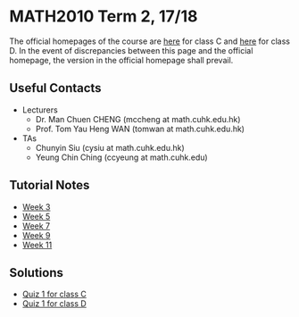 # MATH2010 Term 2, 17/18

The official homepages of the course are [here](https://www.math.cuhk.edu.hk/course/1718/math2010c) for class C and [here](https://www.math.cuhk.edu.hk/course/1718/math2010d) for class D. In the event of discrepancies between this page and the official homepage, the version in the official homepage shall prevail.

## Useful Contacts

* Lecturers
  + Dr. Man Chuen CHENG (mccheng at math.cuhk.edu.hk)
  + Prof. Tom Yau Heng WAN (tomwan at math.cuhk.edu.hk)
* TAs
  + Chunyin Siu (cysiu at math.cuhk.edu.hk)
  + Yeung Chin Ching (ccyeung at math.cuhk.edu)

## Tutorial Notes

* [Week 3](/teaching/1801_2010/1801_2010_tut03.pdf)
* [Week 5](/teaching/1801_2010/1801_2010_tut05.pdf)
* [Week 7](/teaching/1801_2010/1801_2010_tut07.pdf)
* [Week 9](/teaching/1801_2010/1801_2010_tut09.pdf)
* [Week 11](/teaching/1801_2010/1801_2010_tut11.pdf)


## Solutions

* [Quiz 1 for class C](/teaching/1801_2010/1801_2010_quiz1c.pdf)
* [Quiz 1 for class D](/teaching/1801_2010/1801_2010_quiz1d.pdf)